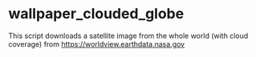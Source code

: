 # wallpaper_clouded_globe
This script downloads a satellite image from the whole world (with cloud coverage) from https://worldview.earthdata.nasa.gov
